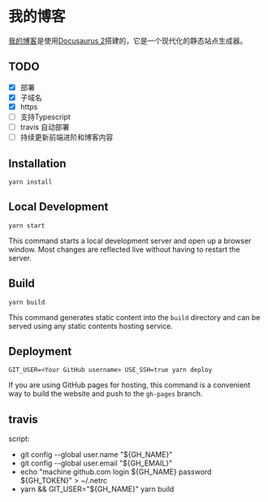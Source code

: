 # 我的博客

[我的博客](https://blog.ywhoo.cn)是使用[Docusaurus 2](https://v2.docusaurus.io/)搭建的，它是一个现代化的静态站点生成器。

## TODO

- [x] 部署
- [x] 子域名
- [x] https
- [ ] 支持Typescript
- [ ] travis 自动部署
- [ ] 持续更新前端进阶和博客内容

## Installation

```console
yarn install
```

## Local Development

```console
yarn start
```

This command starts a local development server and open up a browser window. Most changes are reflected live without having to restart the server.

## Build

```console
yarn build
```

This command generates static content into the `build` directory and can be served using any static contents hosting service.

## Deployment

```console
GIT_USER=<Your GitHub username> USE_SSH=true yarn deploy
```

If you are using GitHub pages for hosting, this command is a convenient way to build the website and push to the `gh-pages` branch.


## travis

script:
  - git config --global user.name "${GH_NAME}"
  - git config --global user.email "${GH_EMAIL}"
  - echo "machine github.com login ${GH_NAME} password ${GH_TOKEN}" > ~/.netrc
  - yarn && GIT_USER="${GH_NAME}" yarn build